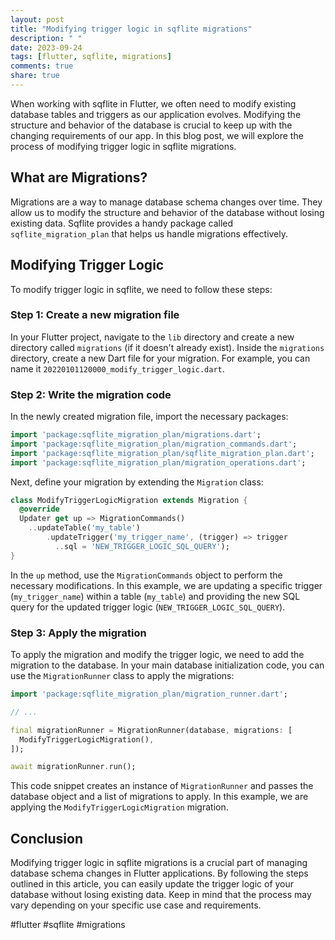 ```yaml
---
layout: post
title: "Modifying trigger logic in sqflite migrations"
description: " "
date: 2023-09-24
tags: [flutter, sqflite, migrations]
comments: true
share: true
---
```


When working with sqflite in Flutter, we often need to modify existing database tables and triggers as our application evolves. Modifying the structure and behavior of the database is crucial to keep up with the changing requirements of our app. In this blog post, we will explore the process of modifying trigger logic in sqflite migrations.

## What are Migrations?

Migrations are a way to manage database schema changes over time. They allow us to modify the structure and behavior of the database without losing existing data. Sqflite provides a handy package called `sqflite_migration_plan` that helps us handle migrations effectively.

## Modifying Trigger Logic

To modify trigger logic in sqflite, we need to follow these steps:

### Step 1: Create a new migration file

In your Flutter project, navigate to the `lib` directory and create a new directory called `migrations` (if it doesn't already exist). Inside the `migrations` directory, create a new Dart file for your migration. For example, you can name it `20220101120000_modify_trigger_logic.dart`.

### Step 2: Write the migration code

In the newly created migration file, import the necessary packages:

```dart
import 'package:sqflite_migration_plan/migrations.dart';
import 'package:sqflite_migration_plan/migration_commands.dart';
import 'package:sqflite_migration_plan/sqflite_migration_plan.dart';
import 'package:sqflite_migration_plan/migration_operations.dart';
```

Next, define your migration by extending the `Migration` class:

```dart
class ModifyTriggerLogicMigration extends Migration {
  @override
  Updater get up => MigrationCommands()
    ..updateTable('my_table')
        .updateTrigger('my_trigger_name', (trigger) => trigger
          ..sql = 'NEW_TRIGGER_LOGIC_SQL_QUERY');
}
```

In the `up` method, use the `MigrationCommands` object to perform the necessary modifications. In this example, we are updating a specific trigger (`my_trigger_name`) within a table (`my_table`) and providing the new SQL query for the updated trigger logic (`NEW_TRIGGER_LOGIC_SQL_QUERY`).

### Step 3: Apply the migration

To apply the migration and modify the trigger logic, we need to add the migration to the database. In your main database initialization code, you can use the `MigrationRunner` class to apply the migrations:

```dart
import 'package:sqflite_migration_plan/migration_runner.dart';

// ...

final migrationRunner = MigrationRunner(database, migrations: [
  ModifyTriggerLogicMigration(),
]);

await migrationRunner.run();
```

This code snippet creates an instance of `MigrationRunner` and passes the database object and a list of migrations to apply. In this example, we are applying the `ModifyTriggerLogicMigration` migration.

## Conclusion

Modifying trigger logic in sqflite migrations is a crucial part of managing database schema changes in Flutter applications. By following the steps outlined in this article, you can easily update the trigger logic of your database without losing existing data. Keep in mind that the process may vary depending on your specific use case and requirements.

#flutter #sqflite #migrations